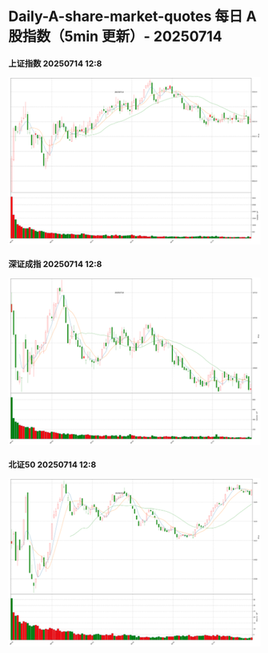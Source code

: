 
# Daily-A-share-market-quotes 每日 A 股指数（5min 更新）- 20250714

### 上证指数 20250714 12:8
![](./fig/2025/7/20250714-sh000001.png)

### 深证成指 20250714 12:8
![](./fig/2025/7/20250714-sz399001.png)

### 北证50 20250714 12:8
![](./fig/2025/7/20250714-bj899050.png)
